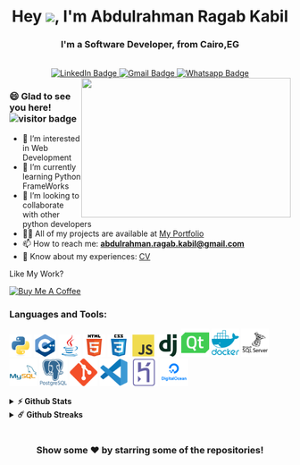 <h1 align="center">Hey <img src="https://media.tenor.com/yWSRmymbuBkAAAAM/waving-hi.gif" width="35"/>, I'm Abdulrahman Ragab Kabil </h1>
<h3 align="center">I'm a Software Developer, from Cairo,EG </h3>
<br>

<div id="badges" align="center">
  <a href="https://www.linkedin.com/in/abdulrahman-kabil-5729621a2/">
    <img src="https://img.shields.io/badge/LinkedIn-blue?style=for-the-badge&logo=linkedin&logoColor=white" alt="LinkedIn Badge"/>
  </a>
  <a href="https://mail.google.com/mail/u/?authuser=abdulrahman.ragab.kabil@gmail.com">
    <img src="https://img.shields.io/badge/-Gmail-00acee?style=for-the-badge&logo=Gmail&color=red&logoColor=white" alt="Gmail Badge"/>
  </a>
  <a href="https://wa.me/201280059456?text=from_Github_hey👋">
    <img src="https://img.shields.io/badge/-Whatsapp-0088cc?style=for-the-badge&logo=Whatsapp&logoColor=white&color" alt="Whatsapp Badge"/>
  </a>
</div>
<div id="header" align="center">
  <img align="right" height="250" width="375" alt="" src="https://raw.githubusercontent.com/iampavangandhi/iampavangandhi/master/gifs/coder.gif" align="center" />
</div>

### 😄 Glad to see you here!    ![visitor badge](https://visitor-badge.glitch.me/badge?page_id=Abdulrahman-Kabil-developer.visitor-badge)

- 👀 I’m interested in Web Development
- 🌱 I’m currently learning Python FrameWorks
- 💞️ I’m looking to collaborate with other python developers
- 👨‍💻 All of my projects are available at [My Portfolio](https://abdulrahman-ragab-developer.my.canva.site/)
- 📫 How to reach me: **abdulrahman.ragab.kabil@gmail.com**
- 📄 Know about my experiences: [CV](https://drive.google.com/file/d/10EZmKOWmT0xfr0Wr68EqMiTv3DfuR8oU/view?usp=sharing)

Like My Work?

<a href="https://www.buymeacoffee.com/abdulrahmaa" target="_blank"><img src="https://cdn.buymeacoffee.com/buttons/v2/default-yellow.png" alt="Buy Me A Coffee" height="60px" width="217px" ></a>

### Languages and Tools:

<p align="left"> 

  <img src="https://github.com/devicons/devicon/blob/master/icons/python/python-original.svg" alt="python" width="40" height="40"/> 
  <img src="https://raw.githubusercontent.com/devicons/devicon/master/icons/cplusplus/cplusplus-original.svg" alt="cplusplus" width="40" height="40"/> 
  <img src="https://raw.githubusercontent.com/devicons/devicon/master/icons/java/java-original.svg" alt="java" width="40" height="40"/>
  <img src="https://raw.githubusercontent.com/devicons/devicon/master/icons/html5/html5-original-wordmark.svg" alt="html5" width="40" height="40"/>
  <img src="https://raw.githubusercontent.com/devicons/devicon/master/icons/css3/css3-original-wordmark.svg" alt="css3" width="40" height="40"/> 
  <img src="https://raw.githubusercontent.com/devicons/devicon/master/icons/javascript/javascript-original.svg" alt="javascript" width="40" height="40"/> 
  <img src="https://github.com/devicons/devicon/blob/master/icons/django/django-plain.svg" alt="django" width="40" height="40"/> 
  <img src="https://github.com/devicons/devicon/blob/master/icons/qt/qt-original.svg" alt="QT" width="50" height="50"/>
  <img src="https://github.com/devicons/devicon/blob/master/icons/docker/docker-plain-wordmark.svg" alt="Docker" width="50" height="50"/>
  <img src="https://github.com/devicons/devicon/blob/master/icons/microsoftsqlserver/microsoftsqlserver-plain-wordmark.svg" alt="MSQL" width="50" height="50"/>
  <img src="https://github.com/devicons/devicon/blob/master/icons/mysql/mysql-original-wordmark.svg" alt="MySQL" width="50" height="50"/>
  <img src="https://github.com/devicons/devicon/blob/master/icons/postgresql/postgresql-plain-wordmark.svg" alt="postgres" width="50" height="50"/>
  <img src="https://github.com/devicons/devicon/blob/master/icons/git/git-plain.svg" alt="git" width="50" height="50"/>
  <img src="https://github.com/devicons/devicon/blob/master/icons/vscode/vscode-original.svg" alt="VS" width="50" height="50"/>
  <img src="https://github.com/devicons/devicon/blob/master/icons/heroku/heroku-original.svg" alt="heroku" width="50" height="50"/>
  <img src="https://github.com/devicons/devicon/blob/master/icons/digitalocean/digitalocean-original-wordmark.svg" alt="digital ocean" width="50" height="50"/>
</p>

<details>	
  <summary><b>⚡ Github Stats</b></summary>

  <br />
  <img height="180em" src="https://github-readme-stats.vercel.app/api?username=Abdulrahman-Kabil-developer&show_icons=true&hide_border=true&&count_private=true&include_all_commits=true" />
  <img height="180em" src="https://github-readme-stats.vercel.app/api/top-langs/?username=Abdulrahman-Kabil-developer&exclude_repo=KNN-Image-Classification&show_icons=true&hide_border=true&layout=compact&langs_count=8"/>
</details>
<details>	
  <summary><b>☄️ Github Streaks</b></summary>

  <br />
  <img height="180em" src="https://github-readme-streak-stats.herokuapp.com/?user=Abdulrahman-Kabil-developer&hide_border=true" />
</details>

#

<div align="center">

### Show some ❤️ by starring some of the repositories!

</div>
